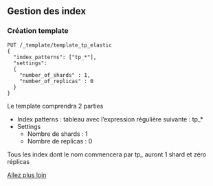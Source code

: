 ## Gestion des index
### Création template


```shell
PUT /_template/template_tp_elastic
{
  "index_patterns": ["tp_*"],
  "settings": 
  {
    "number_of_shards" : 1,
    "number_of_replicas" : 0   
  }
}
```

Le template comprendra 2 parties
* Index patterns : tableau avec l’expression régulière suivante : tp_* 
* Settings
    * Nombre de shards : 1
    * Nombre de replicas : 0

Tous les index dont le nom commencera par tp_ auront 1 shard et zéro réplicas

[Allez plus loin](https://www.elastic.co/guide/en/elasticsearch/reference/current/indices-templates.html)
